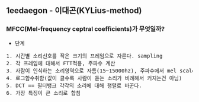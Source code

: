 ## 1eedaegon - 이대곤(KYLius-method)

### MFCC(Mel-frequency ceptral coefficients)가 무엇일까?
- 단계
<pre>
1. 시간별 소리신호를 작은 크기의 프레임으로 자른다. sampling
2. 각 프레임에 대해서 FTT적용, 주파수 계산 
3. 사람이 인식하는 소리영역으로 자름(15~15000hz), 주파수에서 mel scale로 간격나눔, 반대 공식도 있다.
4. 로그함수취함(값이 클수록 사람이 듣는 소리가 비례해서 커지는건 아님)
5. DCT == 필터뱅크 각각의 소리에 대해 행렬로 바꾼다.
6. 가장 특징이 큰 소리로 합침
</pre>

